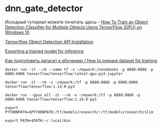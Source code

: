 # dnn_gate_detector

Исходный туториал можете почитать здесь - [How To Train an Object Detection Classifier for Multiple Objects Using TensorFlow (GPU) on Windows 10](https://github.com/EdjeElectronics/TensorFlow-Object-Detection-API-Tutorial-Train-Multiple-Objects-Windows-10)

[Tensorflow Object Detection API Installation](https://github.com/tensorflow/models/blob/master/research/object_detection/g3doc/installation.md)

[Exporting a trained model for inference](https://github.com/tensorflow/models/blob/master/research/object_detection/g3doc/exporting_models.md)

[Как подготовить датасет к обучению / How to prepare dataset for training](https://github.com/vladushked/dnn_gate_detector/wiki/%D0%9A%D0%B0%D0%BA-%D0%BF%D0%BE%D0%B4%D0%B3%D0%BE%D1%82%D0%BE%D0%B2%D0%B8%D1%82%D1%8C-%D0%B4%D0%B0%D1%82%D0%B0%D1%81%D0%B5%D1%82-%D0%BA-%D0%BE%D0%B1%D1%83%D1%87%D0%B5%D0%BD%D0%B8%D1%8E---How-to-prepare-dataset-for-training)

`docker run -it --rm --name tf -v ~/mywork:/notebooks -p 8888:8888 -p 6006:6006 tensorflow/tensorflow:latest-gpu-py3-jupyter`

`docker run -it --rm -v ~/mywork:/tf -p 8888:8888 -p 6006:6006 tensorflow/tensorflow:1.14.0-py3`

`docker run --gpus all -it --rm -v ~/mywork:/tf -p 8888:8888 -p 6006:6006 tensorflow/tensorflow:1.14.0-py3`

`export PYTHONPATH=$PYTHONPATH:/tf/models/research/:/tf/models/research/slim`

`export PATH=$PATH:~/.local/bin`
